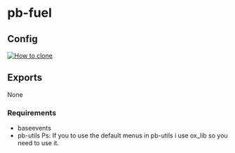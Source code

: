 # pb-fuel

## Config
[![How to clone](https://i.imgur.com/ZTCtXzA.png)]()
## Exports
None

### Requirements

* baseevents
* pb-utils
Ps: If you to use the default menus in pb-utils i use ox_lib so you need to use it.

